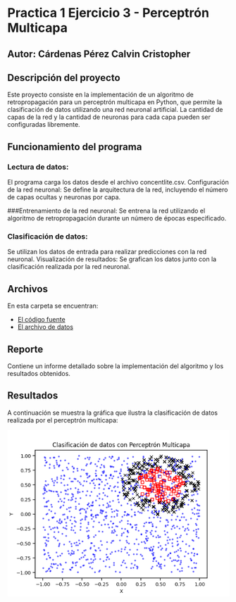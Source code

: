 # Practica 1 Ejercicio 3 - Perceptrón Multicapa
## Autor: Cárdenas Pérez Calvin Cristopher

## Descripción del proyecto

Este proyecto consiste en la implementación de un algoritmo de retropropagación para un perceptrón multicapa en Python, que permite la clasificación de datos utilizando una red neuronal artificial. La cantidad de capas de la red y la cantidad de neuronas para cada capa pueden ser configuradas libremente.

## Funcionamiento del programa

### Lectura de datos: 
El programa carga los datos desde el archivo concentlite.csv.
Configuración de la red neuronal: Se define la arquitectura de la red, incluyendo el número de capas ocultas y neuronas por capa.

###Entrenamiento de la red neuronal: 
Se entrena la red utilizando el algoritmo de retropropagación durante un número de épocas especificado.

### Clasificación de datos: 
Se utilizan los datos de entrada para realizar predicciones con la red neuronal.
Visualización de resultados: Se grafican los datos junto con la clasificación realizada por la red neuronal.

## Archivos

En esta carpeta se encuentran: 
- [El código fuente](Archivos/Algoritmo_de_repropagacion.py)
- [El archivo de datos](Archivos/concentlite.csv)

## Reporte

Contiene un informe detallado sobre la implementación del algoritmo y los resultados obtenidos.

## Resultados

A continuación se muestra la gráfica que ilustra la clasificación de datos realizada por el perceptrón multicapa:

![Gráfica de los resultados](Grafica.png)
